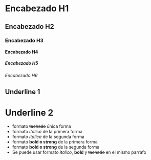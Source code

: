 # Encabezado H1
## Encabezado H2
### Encabezado H3
#### Encabezado H4
##### Encabezado H5
###### Encabezado H6

Underline 1
-----------

Underline 2
===========

- formato ~~tachado~~ única forma
- formato *italica* de la primera forma
- formato _italica_ de la segunda forma
- formato **bold o strong** de la primera forma
- formato __bold o strong__ de la segunda forma
- Se puede usar formato *italico*, **bold** y ~~tachado~~ en el mismo parrafo
